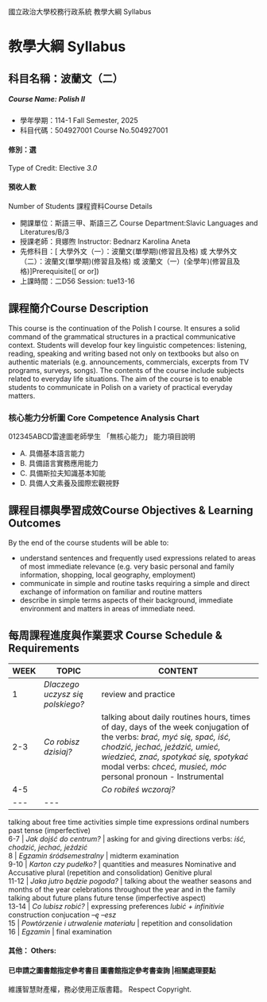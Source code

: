 國立政治大學校務行政系統 教學大綱 Syllabus
# 教學大綱 Syllabus
##  科目名稱：波蘭文（二） 
#####  Course Name: Polish II
  * 學年學期：114-1 Fall Semester, 2025 
  * 科目代碼：504927001 Course No.504927001
#### 修別：選
Type of Credit: Elective 
_3.0_
#### 預收人數
Number of Students
課程資料Course Details
  * 開課單位：斯語三甲、斯語三乙 Course Department:Slavic Languages and Literatures/B/3 
  * 授課老師：貝娜煦 Instructor: Bednarz Karolina Aneta 
  * 先修科目：[ 大學外文（一）：波蘭文(單學期)(修習且及格) 或 大學外文（二）：波蘭文(單學期)(修習且及格) 或 波蘭文（一）(全學年)(修習且及格)]Prerequisite([ or or])
  * 上課時間：二D56 Session: tue13-16
##  課程簡介Course Description
This course is the continuation of the Polish I course. It ensures a solid command of the grammatical structures in a practical communicative context. Students will develop four key linguistic competences: listening, reading, speaking and writing based not only on textbooks but also on authentic materials (e.g. announcements, commercials, excerpts from TV programs, surveys, songs). The contents of the course include subjects related to everyday life situations. The aim of the course is to enable students to communicate in Polish on a variety of practical everyday matters.
###  核心能力分析圖 Core Competence Analysis Chart
012345ABCD雷達圖老師學生
「無核心能力」 
能力項目說明
  * A. 具備基本語言能力
  * B. 具備語言實務應用能力
  * C. 具備斯拉夫知識基本知能
  * D. 具備人文素養及國際宏觀視野
##  課程目標與學習成效Course Objectives & Learning Outcomes 
By the end of the course students will be able to: 
- understand sentences and frequently used expressions related to areas of most immediate relevance (e.g. very basic personal and family information, shopping, local geography, employment) 
- communicate in simple and routine tasks requiring a simple and direct exchange of information on familiar and routine matters 
- describe in simple terms aspects of their background, immediate environment and matters in areas of immediate need.
##  每周課程進度與作業要求 Course Schedule & Requirements
WEEK |  TOPIC |  CONTENT  
---|---|---  
1 |  _Dlaczego uczysz się polskiego?_ |  review and practice  
2-3 |  _Co robisz dzisiaj?_ |  talking about daily routines hours, times of day, days of the week conjugation of the verbs: _brać, myć się, spać, iść, chodzić, jechać, jeździć, umieć, wiedzieć, znać, spotykać się, spotykać_ modal verbs: _chceć, musieć, móc_ personal pronoun - Instrumental  
4-5 |  |  _Co robiłeś wczoraj?_ |   
---|---  
talking about free time activities  simple time expressions  ordinal numbers  past tense (imperfective)  
6-7 |  _Jak dojść do centrum?_ |  asking for and giving directions  verbs: _iść, chodzić, jechać, jeździć_  
8 |  _Egzamin śródsemestralny_ |  midterm examination  
9-10 |  _Karton czy pudełko?_ |  quantities and measures  Nominative and Accusative plural (repetition and consolidation)  Genitive plural   
11-12 |  _Jaka jutro będzie pogoda?_ |  talking about the weather seasons and months of the year celebrations throughout the year and in the family talking about future plans future tense (imperfective aspect)  
13-14 |  _Co lubisz robić?_ |  expressing preferences  _lubić + infinitivie_ construction  conjucation _–ę –esz_  
15 |  _Powtórzenie i utrwalenie materiału_ |  repetition and consolidation   
16 |  _Egzamin_ |  final examination  
####  其他： Others:
####  已申請之圖書館指定參考書目  圖書館指定參考書查詢 |相關處理要點
維護智慧財產權，務必使用正版書籍。 Respect Copyright.